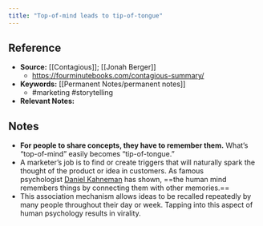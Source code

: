 ```yaml
---
title: "Top-of-mind leads to tip-of-tongue"
---
```

## Reference
- **Source:** [[Contagious]]; [[Jonah Berger]]
	- https://fourminutebooks.com/contagious-summary/
- **Keywords:** [[Permanent Notes/permanent notes]]
	- #marketing #storytelling 
- **Relevant Notes:** 
## Notes
- **For people to share concepts, they have to remember them.** What’s “top-of-mind” easily becomes “tip-of-tongue.”
- A marketer’s job is to find or create triggers that will naturally spark the thought of the product or idea in customers. As famous psychologist [Daniel Kahneman](https://fourminutebooks.com/thinking-fast-and-slow-summary/) has shown, ==the human mind remembers things by connecting them with other memories.==
- This association mechanism allows ideas to be recalled repeatedly by many people throughout their day or week. Tapping into this aspect of human psychology results in virality.

